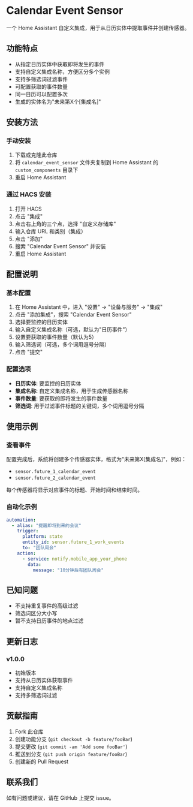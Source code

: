# Calendar Event Sensor

一个 Home Assistant 自定义集成，用于从日历实体中提取事件并创建传感器。

## 功能特点

- 从指定日历实体中获取即将发生的事件
- 支持自定义集成名称，方便区分多个实例
- 支持多筛选词过滤事件
- 可配置获取的事件数量
- 同一日历可以配置多次
- 生成的实体名为"未来第X个[集成名]"

## 安装方法

### 手动安装
1. 下载或克隆此仓库
2. 将 `calendar_event_sensor` 文件夹复制到 Home Assistant 的 `custom_components` 目录下
3. 重启 Home Assistant

### 通过 HACS 安装
1. 打开 HACS
2. 点击 "集成"
3. 点击右上角的三个点，选择 "自定义存储库"
4. 输入仓库 URL 和类别（集成）
5. 点击 "添加"
6. 搜索 "Calendar Event Sensor" 并安装
7. 重启 Home Assistant

## 配置说明

### 基本配置
1. 在 Home Assistant 中，进入 "设置" -> "设备与服务" -> "集成"
2. 点击 "添加集成"，搜索 "Calendar Event Sensor"
3. 选择要监控的日历实体
4. 输入自定义集成名称（可选，默认为"日历事件"）
5. 设置要获取的事件数量（默认为5）
6. 输入筛选词（可选，多个词用逗号分隔）
7. 点击 "提交"

### 配置选项
- **日历实体**: 要监控的日历实体
- **集成名称**: 自定义集成名称，用于生成传感器名称
- **事件数量**: 要获取的即将发生的事件数量
- **筛选词**: 用于过滤事件标题的关键词，多个词用逗号分隔

## 使用示例

### 查看事件
配置完成后，系统将创建多个传感器实体，格式为"未来第X[集成名]"，例如：
- `sensor.future_1_calendar_event`
- `sensor.future_2_calendar_event`

每个传感器将显示对应事件的标题、开始时间和结束时间。

### 自动化示例
```yaml
automation:
  - alias: "提醒即将到来的会议"
    trigger:
      platform: state
      entity_id: sensor.future_1_work_events
      to: "团队周会"
    action:
      - service: notify.mobile_app_your_phone
        data:
          message: "10分钟后有团队周会"
```

## 已知问题
- 不支持重复事件的高级过滤
- 筛选词区分大小写
- 暂不支持日历事件的地点过滤

## 更新日志

### v1.0.0
- 初始版本
- 支持从日历实体获取事件
- 支持自定义集成名称
- 支持多筛选词过滤

## 贡献指南
1. Fork 此仓库
2. 创建功能分支 (`git checkout -b feature/fooBar`)
3. 提交更改 (`git commit -am 'Add some fooBar'`)
4. 推送到分支 (`git push origin feature/fooBar`)
5. 创建新的 Pull Request

## 联系我们
如有问题或建议，请在 GitHub 上提交 issue。
